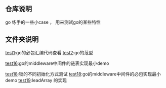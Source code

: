 
## 仓库说明
go 练手的一些小case ， 用来测试go的某些特性
## 文件夹说明
[test1](./test1):go的必包汇编代码查看
[test2](./test2):go的范型


[test16](./test16):go的middleware中间件的链表实现最小demo

[test18](./test17):锁的不同初始化方式测试
[test18](./test18):go的middleware中间件的必包实现最小demo
[test19](./test19):leadArray 的实现
